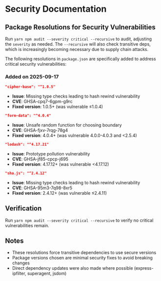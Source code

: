 # Security Documentation

## Package Resolutions for Security Vulnerabilities

Run `yarn npm audit --severity critical --recursive` to audit, adjusting the `severity` as needed. The `--recursive` will also check transitive deps, which is increasingly becoming necessary due to supply chain attacks.

The following resolutions in `package.json` are specifically added to address critical security vulnerabilities:

### Added on 2025-09-17

```json
"cipher-base": "^1.0.5"
```

- **Issue**: Missing type checks leading to hash rewind vulnerability
- **CVE**: GHSA-cpq7-6gpm-g9rc
- **Fixed version**: 1.0.5+ (was vulnerable ≤1.0.4)

```json
"form-data": "^4.0.4"
```

- **Issue**: Unsafe random function for choosing boundary
- **CVE**: GHSA-fjxv-7rqg-78g4
- **Fixed version**: 4.0.4+ (was vulnerable 4.0.0-4.0.3 and <2.5.4)

```json
"lodash": "^4.17.21"
```

- **Issue**: Prototype pollution vulnerability
- **CVE**: GHSA-jf85-cpcp-j695
- **Fixed version**: 4.17.12+ (was vulnerable <4.17.12)

```json
"sha.js": "^2.4.12"
```

- **Issue**: Missing type checks leading to hash rewind vulnerability
- **CVE**: GHSA-95m3-7q98-8xr5
- **Fixed version**: 2.4.12+ (was vulnerable ≤2.4.11)

## Verification

Run `yarn npm audit --severity critical --recursive` to verify no critical vulnerabilities remain.

## Notes

- These resolutions force transitive dependencies to use secure versions
- Package versions chosen are minimal security fixes to avoid breaking changes
- Direct dependency updates were also made where possible (express-ipfilter, superagent, jsdom)
